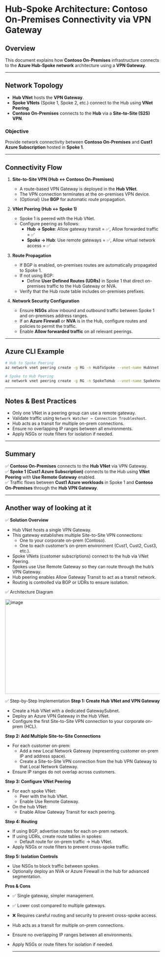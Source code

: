 # Hub-Spoke Architecture: Contoso On-Premises Connectivity via VPN Gateway

## Overview

This document explains how **Contoso On-Premises** infrastructure connects to the **Azure Hub-Spoke network** architecture using a **VPN Gateway**.

---

## Network Topology

- **Hub VNet** hosts the **VPN Gateway**.
- **Spoke VNets** (Spoke 1, Spoke 2, etc.) connect to the Hub using **VNet Peering**.
- **Contoso On-Premises** connects to the **Hub** via a **Site-to-Site (S2S) VPN**.

### Objective

Provide network connectivity between **Contoso On-Premises** and **Cust1 Azure Subscription** hosted in **Spoke 1**.

---

## Connectivity Flow

1. **Site-to-Site VPN (Hub <-> Contoso On-Premises)**  
   - A route-based VPN Gateway is deployed in the **Hub VNet**.
   - The VPN connection terminates at the on-premises VPN device.
   - (Optional) Use **BGP** for automatic route propagation.

2. **VNet Peering (Hub <-> Spoke 1)**  
   - Spoke 1 is peered with the Hub VNet.
   - Configure peering as follows:
     - **Hub → Spoke**: Allow gateway transit = ✅, Allow forwarded traffic = ✅
     - **Spoke → Hub**: Use remote gateways = ✅, Allow virtual network access = ✅

3. **Route Propagation**
   - If BGP is enabled, on-premises routes are automatically propagated to Spoke 1.
   - If not using BGP:
     - Define **User Defined Routes (UDRs)** in Spoke 1 that direct on-premises traffic to the Hub Gateway or NVA.
   - Verify that the Hub route table includes on-premises prefixes.

4. **Network Security Configuration**
   - Ensure **NSGs** allow inbound and outbound traffic between Spoke 1 and on-premises address ranges.
   - If an **Azure Firewall** or **NVA** is in the Hub, configure routes and policies to permit the traffic.
   - Enable **Allow forwarded traffic** on all relevant peerings.

---

## Azure CLI Example

```bash
# Hub to Spoke Peering
az network vnet peering create -g RG -n HubToSpoke --vnet-name HubVnet --remote-vnet SpokeVnet   --allow-vnet-access true --allow-gateway-transit true --allow-forwarded-traffic true

# Spoke to Hub Peering
az network vnet peering create -g RG -n SpokeToHub --vnet-name SpokeVnet --remote-vnet HubVnet   --allow-vnet-access true --use-remote-gateways true --allow-forwarded-traffic true
```

---

## Notes & Best Practices

- Only one VNet in a peering group can use a remote gateway.
- Validate traffic using `Network Watcher → Connection Troubleshoot`.
- Hub acts as a transit for multiple on-prem connections.
- Ensure no overlapping IP ranges between all environments.
- Apply NSGs or route filters for isolation if needed.

---

## Summary

✅ **Contoso On-Premises** connects to the **Hub VNet** via VPN Gateway.  
✅ **Spoke 1 (Cust1 Azure Subscription)** connects to the Hub using **VNet Peering** with **Use Remote Gateway** enabled.  
✅ Traffic flows between **Cust1 Azure workloads** in Spoke 1 and **Contoso On-Premises** through the **Hub VPN Gateway**.

---

## Another way of looking at it

✅ **Solution Overview**

- Hub VNet hosts a single VPN Gateway.
- This gateway establishes multiple Site-to-Site VPN connections:
   - One to your corporate on-prem (Contoso).
   - One to each customer’s on-prem environment (Cust1, Cust2, Cust3, etc.).
- Spoke VNets (customer subscriptions) connect to the hub via VNet Peering.
- Spokes use Use Remote Gateway so they can route through the hub’s VPN Gateway.
- Hub peering enables Allow Gateway Transit to act as a transit network.
- Routing is controlled via BGP or UDRs to ensure isolation.


✅ Architecture Diagram


<img width="738" height="307" alt="image" src="https://github.com/user-attachments/assets/98431e86-7130-435b-b285-cd905dbdfcf3" />



✅ Step-by-Step Implementation
**Step 1: Create Hub VNet and VPN Gateway**
- Create a Hub VNet with a dedicated GatewaySubnet.
- Deploy an Azure VPN Gateway in the Hub VNet.
- Configure the first Site-to-Site VPN connection to your corporate on-prem (HCL).

**Step 2: Add Multiple Site-to-Site Connections**
- For each customer on-prem:
  - Add a new Local Network Gateway (representing customer on-prem IP and address space).
  - Create a Site-to-Site VPN connection from the hub VPN Gateway to that Local Network Gateway.
- Ensure IP ranges do not overlap across customers.

**Step 3: Configure VNet Peering** 
- For each spoke VNet:
  - Peer with the hub VNet.
  - Enable Use Remote Gateway.
- On the hub VNet:
  - Enable Allow Gateway Transit for each peering.

**Step 4: Routing**
- If using BGP, advertise routes for each on-prem network.
- If using UDRs, create route tables in spokes:
  - Default route for on-prem traffic → Hub VNet.
- Apply NSGs or route filters to prevent cross-spoke traffic.

**Step 5: Isolation Controls**
- Use NSGs to block traffic between spokes.
- Optionally deploy an NVA or Azure Firewall in the hub for advanced segmentation.

**Pros & Cons**

- ✅ Single gateway, simpler management.
- ✅ Lower cost compared to multiple gateways.
- ❌ Requires careful routing and security to prevent cross-spoke access.
- Hub acts as a transit for multiple on-prem connections.
- Ensure no overlapping IP ranges between all environments.
- Apply NSGs or route filters for isolation if needed.

  ---
  

